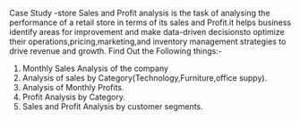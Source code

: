 Case Study -store Sales and Profit analysis is the task of analysing the performance of a retail store in terms of its sales and Profit.it helps business identify areas for improvement and make data-driven decisionsto optimize their operations,pricing,marketing,and inventory management strategies to drive revenue and growth.
Find Out the Following things:-
1) Monthly Sales Analysis of the company
2)  Analysis of sales by Category(Technology,Furniture,office suppy).
3) Analysis of Monthly Profits.
4) Profit Analysis by Category.
5)  Sales and Profit Analysis by customer segments.
   

